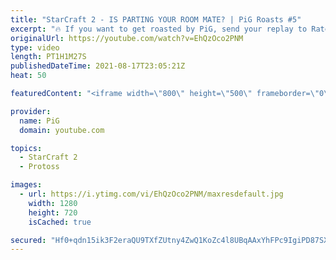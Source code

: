 ```yaml
---
title: "StarCraft 2 - IS PARTING YOUR ROOM MATE? | PiG Roasts #5"
excerpt: "🔥 If you want to get roasted by PiG, send your replay to RateMyStarCraft@gmail.com, with title “PiG Roast” and in the body of the email add your ign, league, tier and server (e.g. Barcode, Plat 1, NA) -- 🐷 Support PiG: https://www.pigstarcraft.com/support/ 🐖 Watch live on https://www.twitch.tv/x5_pig"
originalUrl: https://youtube.com/watch?v=EhQzOco2PNM
type: video
length: PT1H1M27S
publishedDateTime: 2021-08-17T23:05:21Z
heat: 50

featuredContent: "<iframe width=\"800\" height=\"500\" frameborder=\"0\" src=\"https://www.youtube.com/embed/EhQzOco2PNM\" allow=\"accelerometer; autoplay; encrypted-media; gyroscope; picture-in-picture\" allowfullscreen></iframe>"

provider:
  name: PiG
  domain: youtube.com

topics:
  - StarCraft 2
  - Protoss

images:
  - url: https://i.ytimg.com/vi/EhQzOco2PNM/maxresdefault.jpg
    width: 1280
    height: 720
    isCached: true

secured: "Hf0+qdn15ik3F2eraQU9TXfZUtny4ZwQ1KoZc4l8UBqAAxYhFPc9IgiPD87SX52Qt0kULtoVRwjfbdmWTOaRPzcUIyJv1JxQmhmlDcgE04ggcVdfbTVZH+8cajy8FztR2XysaN5iOaT+O2SD40Ve+67ybUqTOaS48OYPYWligKAF0TKypYQWYK3428k+9zfSwIdC9KIlZbXrIhlonuR3IjcVI4/IDKIIrCYb5HI+/aeEkkC5aEd5CNeGps68ZFuA25CFrrJRPBV4NMZSb/0NSj2wpapVw6B4f4QKc0SBUII+HnvVtWuQM4BkHPOLMB389g6Kr9IaYEDw7dPZm9BAwwAN73HhmGT9P0VnwSptwGSefcAHHin6VDLGnimVfJm5xNS/FdvI3g11Ao2viRHYTFTfyp/gXFG4dteBuzReNsk=;eh/GRG2C5o2fwrNzWAf4gQ=="
---
```


